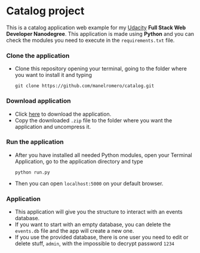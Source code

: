 # Catalog project
This is a catalog application web example for my [Udacity](http://www.udacity.com) **Full Stack Web Developer Nanodegree**. This application is made using **Python** and you can check the modules you need to execute in the `requirements.txt` file.

### Clone the application
* Clone this repository opening your terminal, going to the folder where you want to install it and typing

    ``` terminal
    git clone https://github.com/manelromero/catalog.git
    ```

### Download application
* Click [here](https://github.com/manelromero/catalog/archive/master.zip) to download the application.
* Copy the downloaded `.zip` file to the folder where you want the application and uncompress it.

### Run the application
* After you have installed all needed Python modules, open your Terminal Application, go to the application directory and type

    ``` terminal
    python run.py
    ```

* Then you can open `localhost:5000` on your default browser.

### Application
* This application will give you the structure to interact with an events database.
* If you want to start with an empty database, you can delete the `events.db` file and the app will create a new one.
* If you use the provided database, there is one user you need to edit or delete stuff, `admin`, with the impossible to decrypt password `1234`